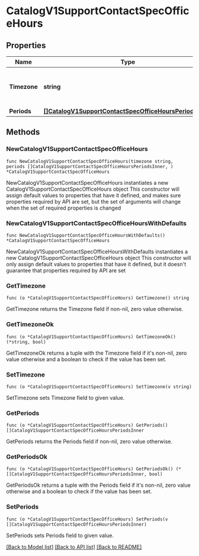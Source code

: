 # CatalogV1SupportContactSpecOfficeHours

## Properties

Name | Type | Description | Notes
------------ | ------------- | ------------- | -------------
**Timezone** | **string** | Long IANA Time Zone format. Examples: &#39;America/New_York&#39; or &#39;Europe/Paris&#39; | 
**Periods** | [**[]CatalogV1SupportContactSpecOfficeHoursPeriodsInner**](CatalogV1SupportContactSpecOfficeHoursPeriodsInner.md) |  | 

## Methods

### NewCatalogV1SupportContactSpecOfficeHours

`func NewCatalogV1SupportContactSpecOfficeHours(timezone string, periods []CatalogV1SupportContactSpecOfficeHoursPeriodsInner, ) *CatalogV1SupportContactSpecOfficeHours`

NewCatalogV1SupportContactSpecOfficeHours instantiates a new CatalogV1SupportContactSpecOfficeHours object
This constructor will assign default values to properties that have it defined,
and makes sure properties required by API are set, but the set of arguments
will change when the set of required properties is changed

### NewCatalogV1SupportContactSpecOfficeHoursWithDefaults

`func NewCatalogV1SupportContactSpecOfficeHoursWithDefaults() *CatalogV1SupportContactSpecOfficeHours`

NewCatalogV1SupportContactSpecOfficeHoursWithDefaults instantiates a new CatalogV1SupportContactSpecOfficeHours object
This constructor will only assign default values to properties that have it defined,
but it doesn't guarantee that properties required by API are set

### GetTimezone

`func (o *CatalogV1SupportContactSpecOfficeHours) GetTimezone() string`

GetTimezone returns the Timezone field if non-nil, zero value otherwise.

### GetTimezoneOk

`func (o *CatalogV1SupportContactSpecOfficeHours) GetTimezoneOk() (*string, bool)`

GetTimezoneOk returns a tuple with the Timezone field if it's non-nil, zero value otherwise
and a boolean to check if the value has been set.

### SetTimezone

`func (o *CatalogV1SupportContactSpecOfficeHours) SetTimezone(v string)`

SetTimezone sets Timezone field to given value.


### GetPeriods

`func (o *CatalogV1SupportContactSpecOfficeHours) GetPeriods() []CatalogV1SupportContactSpecOfficeHoursPeriodsInner`

GetPeriods returns the Periods field if non-nil, zero value otherwise.

### GetPeriodsOk

`func (o *CatalogV1SupportContactSpecOfficeHours) GetPeriodsOk() (*[]CatalogV1SupportContactSpecOfficeHoursPeriodsInner, bool)`

GetPeriodsOk returns a tuple with the Periods field if it's non-nil, zero value otherwise
and a boolean to check if the value has been set.

### SetPeriods

`func (o *CatalogV1SupportContactSpecOfficeHours) SetPeriods(v []CatalogV1SupportContactSpecOfficeHoursPeriodsInner)`

SetPeriods sets Periods field to given value.



[[Back to Model list]](../README.md#documentation-for-models) [[Back to API list]](../README.md#documentation-for-api-endpoints) [[Back to README]](../README.md)


